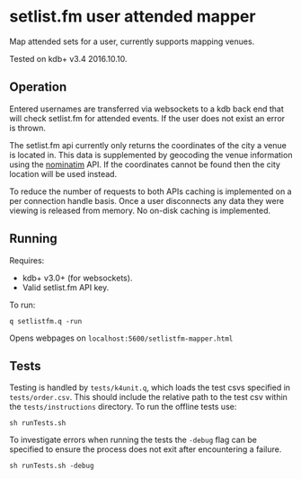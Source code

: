 # setlist.fm user attended mapper

Map attended sets for a user, currently supports mapping venues.

Tested on kdb+ v3.4 2016.10.10.

## Operation

Entered usernames are transferred via websockets to a kdb back end that will
check setlist.fm for attended events. If the user does not exist an error is
thrown.

The setlist.fm api currently only returns the coordinates of the city a venue
is located in. This data is supplemented by geocoding the venue information
using the [nominatim](https://nominatim.openstreetmap.org/) API. If the
coordinates cannot be found then the city location will be used instead.

To reduce the number of requests to both APIs caching is implemented on a per
connection handle basis. Once a user disconnects any data they were viewing is
released from memory. No on-disk caching is implemented.

## Running

Requires:

* kdb+ v3.0+ (for websockets).
* Valid setlist.fm API key.

To run:
```
q setlistfm.q -run
```

Opens webpages on `localhost:5600/setlistfm-mapper.html`

## Tests

Testing is handled by `tests/k4unit.q`, which loads the test csvs specified in
`tests/order.csv`. This should include the relative path to the test csv within
the `tests/instructions` directory. To run the offline tests use:
```
sh runTests.sh
```

To investigate errors when running the tests the `-debug` flag can be specified
to ensure the process does not exit after encountering a failure.
```
sh runTests.sh -debug
```
